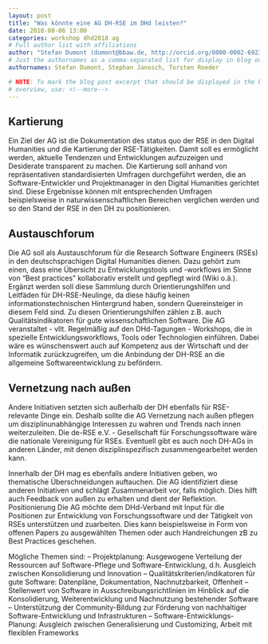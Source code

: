 ```yaml
---
layout: post
title: "Was könnte eine AG DH-RSE im DHd leisten?"
date: 2018-08-06 13:00
categories: workshop dhd2018 ag
# Full author list with affiliations
author: "Stefan Dumont (dumont@bbaw.de, http://orcid.org/0000-0002-6923-0950), Stephan Janosch (de-RSE, MPI-CBG, https://orcid.org/0000-0002-2401-6862), Torsten Roeder (https://orcid.org/0000-0001-7043-7820)"
# Just the authornames as a comma-separated list for display in blog overview
authornames: Stefan Dumont, Stephan Janosch, Torsten Roeder

# NOTE: To mark the blog post excerpt that should be displayed in the blog
# overview, use: <!--more-->
---
```


## Kartierung

Ein Ziel der AG ist die Dokumentation des status quo der RSE in den Digital Humanities und die Kartierung der RSE-Tätigkeiten. Damit soll es ermöglicht werden, aktuelle Tendenzen und Entwicklungen aufzuzeigen und Desiderate transparent zu machen.<!--more--> Die Kartierung soll anhand von repräsentativen standardisierten Umfragen durchgeführt werden, die an Software-Entwickler und Projektmanager in den Digital Humanities gerichtet sind. Diese Ergebnisse können mit entsprechenden Umfragen beispielsweise in naturwissenschaftlichen Bereichen verglichen werden und so den Stand der RSE in den DH zu positionieren.

## Austauschforum

Die AG soll als Austauschforum für die Research Software Engineers (RSEs) in den deutschsprachigen Digital Humanities dienen. Dazu gehört zum einen, dass eine Übersicht zu Entwicklungstools und -workflows im Sinne von “Best practices” kollaborativ erstellt und gepflegt wird (Wiki o.ä.). Ergänzt werden soll diese Sammlung durch Orientierungshilfen und Leitfäden für DH-RSE-Neulinge, da diese häufig keinen informationstechnischen Hintergrund haben, sondern Quereinsteiger in diesem Feld sind. Zu diesen Orientierungshilfen zählen z.B. auch Qualitätsindikatoren für gute wissenschaftlichen Software. Die AG veranstaltet - vllt. Regelmäßig auf den DHd-Tagungen - Workshops, die in spezielle Entwicklungsworkflows, Tools oder Technologien einführen. Dabei wäre es wünschenswert auch auf Kompetenz aus der Wirtschaft und der Informatik zurückzugreifen, um die Anbindung der DH-RSE an die allgemeine Softwareentwicklung zu befördern. 

## Vernetzung nach außen

Andere Initiativen setzten sich außerhalb der DH ebenfalls für RSE-relevante Dinge ein. Deshalb sollte die AG Vernetzung nach außen pflegen um disziplinunabhängige Interessen zu wahren und Trends nach innen weiterzuleiten. Die de-RSE e.V. - Gesellschaft für Forschungssoftware wäre die nationale Vereinigung für RSEs. Eventuell gibt es auch noch DH-AGs in anderen Länder, mit denen disziplinspezifisch zusammengearbeitet werden kann.

Innerhalb der DH mag es ebenfalls andere Initiativen geben, wo thematische Überschneidungen auftauchen. Die AG identifiziert diese anderen Initiativen und schlägt Zusammenarbeit vor, falls möglich. Dies hilft auch Feedback von außen zu erhalten und dient der Reflektion.
Positionierung
Die AG möchte dem DHd-Verband mit Input für die Positionen zur Entwicklung von Forschungssoftware und der Tätigkeit von RSEs unterstützen und zuarbeiten. Dies kann beispielsweise in Form von offenen Papers zu ausgewählten Themen oder auch Handreichungen zB zu Best Practices geschehen.

Mögliche Themen sind:
– Projektplanung: Ausgewogene Verteilung der Ressourcen auf Software-Pflege und Software-Entwicklung, d.h. Ausgleich zwischen Konsolidierung und Innovation
– Qualitätskriterien/indikatoren für gute Software: Datenpläne, Dokumentation, Nachnutzbarkeit, Offenheit
– Stellenwert von Software in Ausschreibungsrichtlinien im Hinblick auf die Konsolidierung, Weiterentwicklung und Nachnutzung bestehender Software
– Unterstützung der Community-Bildung zur Förderung von nachhaltiger Software-Entwicklung und Infrastrukturen
– Software-Entwicklungs-Planung: Ausgleich zwischen Generalisierung und Customizing, Arbeit mit flexiblen Frameworks
